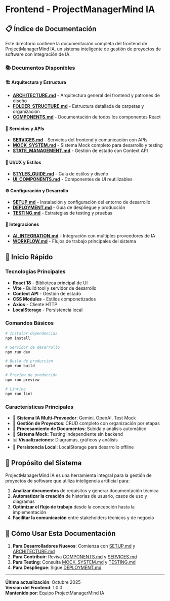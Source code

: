 # Frontend - ProjectManagerMind IA

## 📋 Índice de Documentación

Este directorio contiene la documentación completa del frontend de ProjectManagerMind IA, un sistema inteligente de gestión de proyectos de software con integración de IA.

### 📚 Documentos Disponibles

#### 🏗️ Arquitectura y Estructura
- [**ARCHITECTURE.md**](./ARCHITECTURE.md) - Arquitectura general del frontend y patrones de diseño
- [**FOLDER_STRUCTURE.md**](./FOLDER_STRUCTURE.md) - Estructura detallada de carpetas y organización
- [**COMPONENTS.md**](./COMPONENTS.md) - Documentación de todos los componentes React

#### 🔧 Servicios y APIs
- [**SERVICES.md**](./SERVICES.md) - Servicios del frontend y comunicación con APIs
- [**MOCK_SYSTEM.md**](./MOCK_SYSTEM.md) - Sistema Mock completo para desarrollo y testing
- [**STATE_MANAGEMENT.md**](./STATE_MANAGEMENT.md) - Gestión de estado con Context API

#### 🎨 UI/UX y Estilos
- [**STYLES_GUIDE.md**](./STYLES_GUIDE.md) - Guía de estilos y diseño
- [**UI_COMPONENTS.md**](./UI_COMPONENTS.md) - Componentes de UI reutilizables

#### ⚙️ Configuración y Desarrollo
- [**SETUP.md**](./SETUP.md) - Instalación y configuración del entorno de desarrollo
- [**DEPLOYMENT.md**](./DEPLOYMENT.md) - Guía de despliegue y producción
- [**TESTING.md**](./TESTING.md) - Estrategias de testing y pruebas

#### 🔌 Integraciones
- [**AI_INTEGRATION.md**](./AI_INTEGRATION.md) - Integración con múltiples proveedores de IA
- [**WORKFLOW.md**](./WORKFLOW.md) - Flujos de trabajo principales del sistema

## 🚀 Inicio Rápido

### Tecnologías Principales
- **React 18** - Biblioteca principal de UI
- **Vite** - Build tool y servidor de desarrollo
- **Context API** - Gestión de estado
- **CSS Modules** - Estilos componetizados
- **Axios** - Cliente HTTP
- **LocalStorage** - Persistencia local

### Comandos Básicos
```bash
# Instalar dependencias
npm install

# Servidor de desarrollo
npm run dev

# Build de producción
npm run build

# Preview de producción
npm run preview

# Linting
npm run lint
```

### Características Principales
- 🤖 **Sistema IA Multi-Proveedor**: Gemini, OpenAI, Test Mock
- 📁 **Gestión de Proyectos**: CRUD completo con organización por etapas
- 📄 **Procesamiento de Documentos**: Subida y análisis automático
- 🔄 **Sistema Mock**: Testing independiente sin backend
- 📊 **Visualizaciones**: Diagramas, gráficos y análisis
- 💾 **Persistencia Local**: LocalStorage para desarrollo offline

## 🎯 Propósito del Sistema

ProjectManagerMind IA es una herramienta integral para la gestión de proyectos de software que utiliza inteligencia artificial para:

1. **Analizar documentos** de requisitos y generar documentación técnica
2. **Automatizar la creación** de historias de usuario, casos de uso y diagramas
3. **Optimizar el flujo de trabajo** desde la concepción hasta la implementación
4. **Facilitar la comunicación** entre stakeholders técnicos y de negocio

## 📖 Cómo Usar Esta Documentación

1. **Para Desarrolladores Nuevos**: Comienza con [SETUP.md](./SETUP.md) y [ARCHITECTURE.md](./ARCHITECTURE.md)
2. **Para Contribuir**: Revisa [COMPONENTS.md](./COMPONENTS.md) y [SERVICES.md](./SERVICES.md)
3. **Para Testing**: Consulta [MOCK_SYSTEM.md](./MOCK_SYSTEM.md) y [TESTING.md](./TESTING.md)
4. **Para Despliegue**: Sigue [DEPLOYMENT.md](./DEPLOYMENT.md)

---

**Última actualización**: Octubre 2025  
**Versión del Frontend**: 1.0.0  
**Mantenido por**: Equipo ProjectManagerMind IA